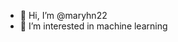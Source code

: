 - 👋 Hi, I’m @maryhn22
- 👀 I’m interested in machine learning


<!---
maryhn22/maryhn22 is a ✨ special ✨ repository because its `README.md` (this file) appears on your GitHub profile.
You can click the Preview link to take a look at your changes.
--->
